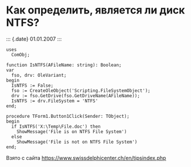 Как определить, является ли диск NTFS?
======================================

::: {.date}
01.01.2007
:::

    uses 
      ComObj; 
     
    function IsNTFS(AFileName: string): Boolean; 
    var 
      fso, drv: OleVariant; 
    begin 
      IsNTFS := False; 
      fso := CreateOleObject('Scripting.FileSystemObject'); 
      drv := fso.GetDrive(fso.GetDriveName(AFileName)); 
      IsNTFS := drv.FileSystem = 'NTFS' 
    end; 
     
    procedure TForm1.Button1Click(Sender: TObject); 
    begin 
      if IsNTFS('X:\Temp\File.doc') then 
        ShowMessage('File is on NTFS File System') 
      else 
        ShowMessage('File is not on NTFS File System') 
    end; 

Взято с сайта <https://www.swissdelphicenter.ch/en/tipsindex.php>
